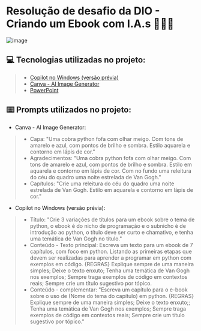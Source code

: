 # Resolução de desafio da DIO - Criando um Ebook com I.A.s  📘🤖🌻

![image](https://github.com/user-attachments/assets/07b31fd0-7840-4817-aebc-1ce732bb1f99)


💻 Tecnologias utilizadas no projeto:
------------------------------------
> - [Copilot no Windows (versão prévia)](https://support.microsoft.com/pt-br/windows/bem-vindo-ao-copilot-no-windows-675708af-8c16-4675-afeb-85a5a476ccb0)
> - [Canva - AI Image Generator](https://www.canva.com/ai-image-generator/)
> - [PowerPoint](https://www.microsoft.com/en/microsoft-365/powerpoint?market=af)

⌨️ **Prompts** utilizados no projeto:
------------------------------------
- Canva - AI Image Generator: 
> - Capa: "Uma cobra python fofa com olhar meigo. Com tons de amarelo e azul, com pontos de brilho e sombra. Estilo aquarela e contorno em lápis de cor."
> - Agradecimentos: "Uma cobra python fofa com olhar meigo. Com tons de amarelo e azul, com pontos de brilho e sombra. Estilo em aquarela e contorno em lápis de cor. Com no fundo uma releitura do céu do quadro uma noite estrelada de Van Gogh."
> - Capítulos: "Crie uma releitura do céu do quadro uma noite estrelada de Van Gogh.  Estilo em aquarela e contorno em lápis de cor."

-  Copilot  no Windows (versão prévia):
> - Título: "Crie 3 variações de títulos para um ebook sobre o tema de python, o ebook é do nicho de programação e o subnicho é de introdução ao python, o título deve ser curto e chamativo, e tenha uma temática de Van Gogh no título."
> - Conteúdo - Texto principal: Escreva um texto para um ebook de 7 capítulos, com foco em python. Listando as primeiras etapas que devem ser realizadas para aprender a programar em python com exemplos em código. {REGRAS} Explique sempre de uma maneira simples; Deixe o texto enxuto; Tenha uma temática de Van Gogh nos exemplos; Sempre traga exemplos de código em contextos reais; Sempre crie um título sugestivo por tópico.
> - Conteúdo - complementar: "Escreva um capítulo para o e-book sobre o uso de (Nome do tema do capítulo) em python. {REGRAS} Explique sempre de uma maneira simples; Deixe o texto enxuto;; Tenha uma temática de Van Gogh nos exemplos; Sempre traga exemplos de código em contextos reais; Sempre crie um título sugestivo por tópico."

